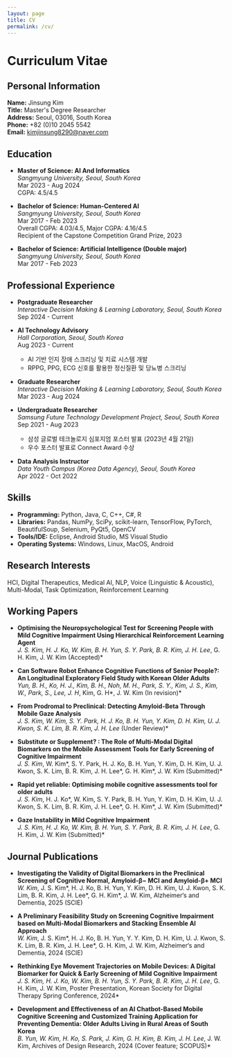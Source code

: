 ```yaml
---
layout: page
title: CV
permalink: /cv/
---
```


# Curriculum Vitae

## Personal Information

**Name:** Jinsung Kim  
**Title:** Master's Degree Researcher  
**Address:** Seoul, 03016, South Korea  
**Phone:** +82 (0)10 2045 5542  
**Email:** kimjinsung8290@naver.com

## Education

- **Master of Science: AI And Informatics**  
  *Sangmyung University, Seoul, South Korea*  
  Mar 2023 - Aug 2024  
  CGPA: 4.5/4.5

- **Bachelor of Science: Human-Centered AI**  
  *Sangmyung University, Seoul, South Korea*  
  Mar 2017 - Feb 2023  
  Overall CGPA: 4.03/4.5, Major CGPA: 4.16/4.5  
  Recipient of the Capstone Competition Grand Prize, 2023

- **Bachelor of Science: Artificial Intelligence (Double major)**  
  *Sangmyung University, Seoul, South Korea*  
  Mar 2017 - Feb 2023

## Professional Experience

- **Postgraduate Researcher**  
  *Interactive Decision Making & Learning Laboratory, Seoul, South Korea*  
  Sep 2024 - Current

- **AI Technology Advisory**  
  *HaII Corporation, Seoul, South Korea*  
  Aug 2023 - Current  
  - AI 기반 인지 장애 스크리닝 및 치료 시스템 개발  
  - RPPG, PPG, ECG 신호를 활용한 정신질환 및 당뇨병 스크리닝

- **Graduate Researcher**  
  *Interactive Decision Making & Learning Laboratory, Seoul, South Korea*  
  Mar 2023 - Aug 2024

- **Undergraduate Researcher**  
  *Samsung Future Technology Development Project, Seoul, South Korea*  
  Sep 2021 - Aug 2023  
  - 삼성 글로벌 테크놀로지 심포지엄 포스터 발표 (2023년 4월 21일)  
  - 우수 포스터 발표로 Connect Award 수상

- **Data Analysis Instructor**  
  *Data Youth Campus (Korea Data Agency), Seoul, South Korea*  
  Apr 2022 - Oct 2022

## Skills

- **Programming:** Python, Java, C, C++, C#, R  
- **Libraries:** Pandas, NumPy, SciPy, scikit-learn, TensorFlow, PyTorch, BeautifulSoup, Selenium, PyQt5, OpenCV  
- **Tools/IDE:** Eclipse, Android Studio, MS Visual Studio  
- **Operating Systems:** Windows, Linux, MacOS, Android

## Research Interests

HCI, Digital Therapeutics, Medical AI, NLP, Voice (Linguistic & Acoustic), Multi-Modal, Task Optimization, Reinforcement Learning

## Working Papers

- **Optimising the Neuropsychological Test for Screening People with Mild Cognitive Impairment Using Hierarchical Reinforcement Learning Agent**  
  *J. S. Kim, H. J. Ko, W. Kim, B. H. Yun, S. Y. Park, B. R. Kim, J. H. Lee*, G. H. Kim, J. W. Kim (Accepted)*

- **Can Software Robot Enhance Cognitive Functions of Senior People?: An Longitudinal Exploratory Field Study with Korean Older Adults**  
  *Yun, B. H., Ko, H. J., Kim, B. H., Noh, M. H., Park, S. Y., Kim, J. S., Kim, W., Park, S., Lee, J. H*, Kim, G. H*, J. W. Kim (In revision)*

- **From Prodromal to Preclinical: Detecting Amyloid-Beta Through Mobile Gaze Analysis**  
  *J. S. Kim, W. Kim, S. Y. Park, H. J. Ko, B. H. Yun, Y. Kim, D. H. Kim, U. J. Kwon, S. K. Lim, B. R. Kim, J. H. Lee* (Under Review)*

- **Substitute or Supplement? : The Role of Multi-Modal Digital Biomarkers on the Mobile Assessment Tools for Early Screening of Cognitive Impairment**  
  *J. S. Kim*, W. Kim*, S. Y. Park, H. J. Ko, B. H. Yun, Y. Kim, D. H. Kim, U. J. Kwon, S. K. Lim, B. R. Kim, J. H. Lee*, G. H. Kim*, J. W. Kim (Submitted)*

- **Rapid yet reliable: Optimising mobile cognitive assessments tool for older adults**  
  *J. S. Kim*, H. J. Ko*, W. Kim, S. Y. Park, B. H. Yun, Y. Kim, D. H. Kim, U. J. Kwon, S. K. Lim, B. R. Kim, J. H. Lee*, G. H. Kim*, J. W. Kim (Submitted)*

- **Gaze Instability in Mild Cognitive Impairment**  
  *J. S. Kim, H. J. Ko, W. Kim, B. H. Yun, S. Y. Park, B. R. Kim, J. H. Lee*, G. H. Kim, J. W. Kim (Submitted)*

## Journal Publications

- **Investigating the Validity of Digital Biomarkers in the Preclinical Screening of Cognitive Normal, Amyloid-β− MCI and Amyloid-β+ MCI**  
  *W. Kim*, J. S. Kim*, H. J. Ko, B. H. Yun, Y. Kim, D. H. Kim, U. J. Kwon, S. K. Lim, B. R. Kim, J. H. Lee*, G. H. Kim*, J. W. Kim, Alzheimer‘s and Dementia, 2025 (SCIE)

- **A Preliminary Feasibility Study on Screening Cognitive Impairment based on Multi-Modal Biomarkers and Stacking Ensemble AI Approach**  
  *W. Kim*, J. S. Kim*, H. J. Ko, B. H. Yun, Y. Y. Kim, D. H. Kim, U. J. Kwon, S. K. Lim, B. R. Kim, J. H. Lee*, G. H. Kim, J. W. Kim, Alzheimer‘s and Dementia, 2024 (SCIE)

- **Rethinking Eye Movement Trajectories on Mobile Devices: A Digital Biomarker for Quick & Early Screening of Mild Cognitive Impairment**  
  *J. S. Kim, H. J. Ko, W. Kim, B. H. Yun, S. Y. Park, B. R. Kim, J. H. Lee*, G. H. Kim, J. W. Kim, Poster Presentation, Korean Society for Digital Therapy Spring Conference, 2024*

- **Development and Effectiveness of an AI Chatbot-Based Mobile Cognitive Screening and Customized Training Application for Preventing Dementia: Older Adults Living in Rural Areas of South Korea**  
  *B. Yun, W. Kim, H. Ko, S. Park, J. Kim, G. H. Kim, B. Kim, J. H. Lee*, J. W. Kim, Archives of Design Research, 2024 (Cover feature; SCOPUS)*
